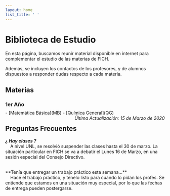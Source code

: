 ```yaml
---
layout: home
list_title: ' '
---
```


# Biblioteca de Estudio
En esta página, buscamos reunir material disponible en internet para complementar el estudio de las materias de FICH.

Además, se incluyen los contactos de los profesores, y de alumnos dispuestos a responder dudas respecto a cada materia.

## Materias

<div style="height:2em">
    <h3>1er Año</h3>
</div>
- [Matemática Básica](MB)
- [Química General](QG)

<br>

<div align="right" style="float:right">
    <i>Última Actualización: 15 de Marzo de 2020</i>
</div>

## Preguntas Frecuentes

***¿ Hay clases ?***<br>
&nbsp; &nbsp; A nivel UNL, se resolvió suspender las clases hasta el 30 de marzo. La situación particular en FICH se va a debatir el Lunes 16 de Marzo, en una sesión especial del Consejo Directivo.

<br>
**Tenía que entregar un trabajo práctico esta semana...**<br>
&nbsp; &nbsp; Hacé el trabajo práctico, y tenelo listo para cuando lo pidan los profes. Se entiende que estamos en una situación muy especial, por lo que las fechas de entrega pueden postergarse.
